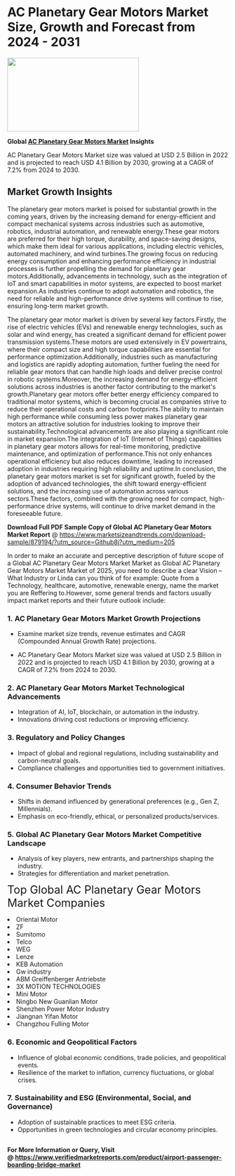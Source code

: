 <H1>AC Planetary Gear Motors Market Size, Growth and Forecast from 2024 - 2031</H1><img class="aligncenter size-medium wp-image-584254" src="https://thirdeyenews.in/wp-content/uploads/2024/09/Global-Market-Research-300x168.jpeg" alt="" width="300" height="168" /><p><strong>Global&nbsp;<a href="https://www.marketsizeandtrends.com/download-sample/879194/?utm_source=Github8j?utm_medium=205">AC Planetary Gear Motors Market</a> Insights</strong></p><p>AC Planetary Gear Motors Market size was valued at USD 2.5 Billion in 2022 and is projected to reach USD 4.1 Billion by 2030, growing at a CAGR of 7.2% from 2024 to 2030.</p><p><h2>Market Growth Insights</h2> <p>The planetary gear motors market is poised for substantial growth in the coming years, driven by the increasing demand for energy-efficient and compact mechanical systems across industries such as automotive, robotics, industrial automation, and renewable energy.These gear motors are preferred for their high torque, durability, and space-saving designs, which make them ideal for various applications, including electric vehicles, automated machinery, and wind turbines.The growing focus on reducing energy consumption and enhancing performance efficiency in industrial processes is further propelling the demand for planetary gear motors.Additionally, advancements in technology, such as the integration of IoT and smart capabilities in motor systems, are expected to boost market expansion.As industries continue to adopt automation and robotics, the need for reliable and high-performance drive systems will continue to rise, ensuring long-term market growth.</p> <p>The planetary gear motor market is driven by several key factors.Firstly, the rise of electric vehicles (EVs) and renewable energy technologies, such as solar and wind energy, has created a significant demand for efficient power transmission systems.These motors are used extensively in EV powertrains, where their compact size and high torque capabilities are essential for performance optimization.Additionally, industries such as manufacturing and logistics are rapidly adopting automation, further fueling the need for reliable gear motors that can handle high loads and deliver precise control in robotic systems.Moreover, the increasing demand for energy-efficient solutions across industries is another factor contributing to the market's growth.Planetary gear motors offer better energy efficiency compared to traditional motor systems, which is becoming crucial as companies strive to reduce their operational costs and carbon footprints.The ability to maintain high performance while consuming less power makes planetary gear motors an attractive solution for industries looking to improve their sustainability.Technological advancements are also playing a significant role in market expansion.The integration of IoT (Internet of Things) capabilities in planetary gear motors allows for real-time monitoring, predictive maintenance, and optimization of performance.This not only enhances operational efficiency but also reduces downtime, leading to increased adoption in industries requiring high reliability and uptime.In conclusion, the planetary gear motors market is set for significant growth, fueled by the adoption of advanced technologies, the shift toward energy-efficient solutions, and the increasing use of automation across various sectors.These factors, combined with the growing need for compact, high-performance drive systems, will continue to drive market demand in the foreseeable future.</p> <p><span class=""><strong>Download Full PDF Sample Copy of Global AC Planetary Gear Motors Market Report</strong> @ <a href="https://www.marketsizeandtrends.com/download-sample/879194/?utm_source=Github8j?utm_medium=205" target="_blank">https://www.marketsizeandtrends.com/download-sample/879194/?utm_source=Github8j?utm_medium=205</a></span></p><p>In order to make an accurate and perceptive description of future scope of a Global&nbsp;AC Planetary Gear Motors Market Market as Global&nbsp;AC Planetary Gear Motors Market Market of 2025, you need to describe a clear Vision &ndash; What Industry or Linda can you think of for example: Quote from a Technology, healthcare, automotive, renewable energy, name the market you are Reffering to.However, some general trends and factors usually impact market reports and their future outlook include:</p><h3>1.&nbsp;<strong>AC Planetary Gear Motors Market Growth Projections</strong></h3><ul><li>Examine market size trends, revenue estimates and CAGR (Compounded Annual Growth Rate) projections.</li><li><p>AC Planetary Gear Motors Market size was valued at USD 2.5 Billion in 2022 and is projected to reach USD 4.1 Billion by 2030, growing at a CAGR of 7.2% from 2024 to 2030.</p></li></ul><h3>2.&nbsp;<strong>AC Planetary Gear Motors Market Technological Advancements</strong></h3><ul><li>Integration of AI, IoT, blockchain, or automation in the industry.</li><li>Innovations driving cost reductions or improving efficiency.</li></ul><h3>3.&nbsp;<strong>Regulatory and Policy Changes</strong></h3><ul><li>Impact of global and regional regulations, including sustainability and carbon-neutral goals.</li><li>Compliance challenges and opportunities tied to government initiatives.</li></ul><h3>4.&nbsp;<strong>Consumer Behavior Trends</strong></h3><ul><li>Shifts in demand influenced by generational preferences (e.g., Gen Z, Millennials).</li><li>Emphasis on eco-friendly, ethical, or personalized products/services.</li></ul><h3>5.&nbsp;<strong>Global AC Planetary Gear Motors Market Competitive Landscape</strong></h3><ul><li>Analysis of key players, new entrants, and partnerships shaping the industry.</li><li>Strategies for differentiation and market penetration.</li></ul><p data-pm-slice="1 1 []"><span style="color: inherit; font-family: inherit; font-size: 25px;">Top Global AC Planetary Gear Motors Market Companies</span></p><div class="" data-test-id=""><p><li>Oriental Motor</li><li> ZF</li><li> Sumitomo</li><li> Telco</li><li> WEG</li><li> Lenze</li><li> KEB Automation</li><li> Gw industry</li><li> ABM Greiffenberger Antriebste</li><li> 3X MOTION TECHNOLOGIES</li><li> Mini Motor</li><li> Ningbo New Guanlian Motor</li><li> Shenzhen Power Motor Industry</li><li> Jiangnan Yifan Motor</li><li> Changzhou Fulling Motor</li></p></div><h3>6.&nbsp;<strong>Economic and Geopolitical Factors</strong></h3><ul><li>Influence of global economic conditions, trade policies, and geopolitical events.</li><li>Resilience of the market to inflation, currency fluctuations, or global crises.</li></ul><h3>7.&nbsp;<strong>Sustainability and ESG (Environmental, Social, and Governance)</strong></h3><ul><li>Adoption of sustainable practices to meet ESG criteria.</li><li>Opportunities in green technologies and circular economy principles.</li></ul><h2><strong style="font-size: 14px;">For More Information or Query, Visit @&nbsp;</strong><a style="background-color: #ffffff; font-size: 14px;" href="https://www.marketsizeandtrends.com/report/ac-planetary-gear-motors-market/" target="_blank">https://www.verifiedmarketreports.com/product/airport-passenger-boarding-bridge-market</a></h2>
